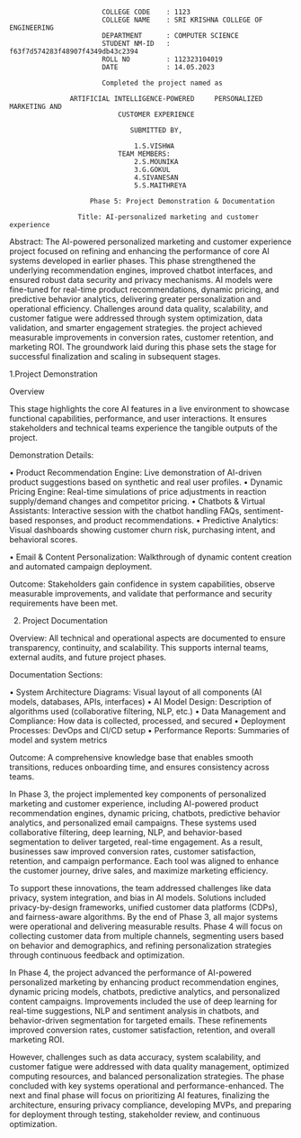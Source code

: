                            COLLEGE CODE    : 1123
                           COLLEGE NAME    : SRI KRISHNA COLLEGE OF  ENGINEERING
                           DEPARTMENT      : COMPUTER SCIENCE
                           STUDENT NM-ID   : f63f7d574283f48907f4349db43c2394
                           ROLL NO         : 112323104019
                           DATE            : 14.05.2023
                           
                           Completed the project named as 

                   ARTIFICIAL INTELLIGENCE-POWERED     PERSONALIZED MARKETING AND 
                               CUSTOMER EXPERIENCE
                               
                                  SUBMITTED BY,
                                  
                                   1.S.VISHWA
                               TEAM MEMBERS:
                                   2.S.MOUNIKA
                                   3.G.GOKUL
                                   4.SIVANESAN
                                   5.S.MAITHREYA

                        Phase 5: Project Demonstration & Documentation

                     Title: AI-personalized marketing and customer experience
  
 Abstract:
 The AI-powered personalized marketing and customer experience project focused on refining and enhancing the performance of core AI systems developed in earlier phases. This phase strengthened the underlying recommendation engines, improved chatbot interfaces, and ensured robust data security and privacy mechanisms. AI models were fine-tuned for real-time product recommendations, dynamic pricing, and predictive behavior analytics, delivering greater personalization and operational efficiency. Challenges around data quality, scalability, and customer fatigue were addressed through system optimization, data validation, and smarter engagement strategies. the project achieved measurable improvements in conversion rates, customer retention, and marketing ROI. The groundwork laid during this phase sets the stage for successful finalization and scaling in subsequent stages.

 1.Project Demonstration

Overview

This stage highlights the core AI features in a live environment to showcase functional capabilities, performance, and user interactions. It ensures stakeholders and technical teams experience the tangible outputs of the project.

Demonstration Details:

•	Product Recommendation Engine: Live demonstration of AI-driven product suggestions based on synthetic and real user profiles.
•	Dynamic Pricing Engine: Real-time simulations of price adjustments in reaction supply/demand changes and competitor pricing.
•	Chatbots & Virtual Assistants: Interactive session with the chatbot handling FAQs, sentiment-based responses, and product recommendations.
•	Predictive Analytics: Visual dashboards showing customer churn risk, purchasing intent, and behavioral scores.

•	Email & Content Personalization: Walkthrough of dynamic content creation and automated campaign deployment.

Outcome:
Stakeholders gain confidence in system capabilities, observe measurable improvements, and validate that performance and security requirements have been met.


2. Project Documentation

Overview:
All technical and operational aspects are documented to ensure transparency, continuity, and scalability. This supports internal teams, external audits, and future project phases.

Documentation Sections:

•	System Architecture Diagrams: Visual layout of all components (AI models, databases, APIs, interfaces)
•	AI Model Design: Description of algorithms used (collaborative filtering, NLP, etc.)
•	Data Management and Compliance: How data is collected, processed, and secured
•	Deployment Processes: DevOps and CI/CD setup
•	Performance Reports: Summaries of model and system metrics

Outcome:
A comprehensive knowledge base that enables smooth transitions, reduces onboarding time, and ensures consistency across teams.

In Phase 3, the project implemented key components of personalized marketing and customer experience, including AI-powered product recommendation engines, dynamic pricing, chatbots, predictive behavior analytics, and personalized email campaigns. These systems used collaborative filtering, deep learning, NLP, and behavior-based segmentation to deliver targeted, real-time engagement. As a result, businesses saw improved conversion rates, customer satisfaction, retention, and campaign performance. Each tool was aligned to enhance the customer journey, drive sales, and maximize marketing efficiency.

To support these innovations, the team addressed challenges like data privacy, system integration, and bias in AI models. Solutions included privacy-by-design frameworks, unified customer data platforms (CDPs), and fairness-aware algorithms. By the end of Phase 3, all major systems were operational and delivering measurable results. Phase 4 will focus on collecting customer data from multiple channels, segmenting users based on behavior and demographics, and refining personalization strategies through continuous feedback and optimization.

In Phase 4, the project advanced the performance of AI-powered personalized marketing by enhancing product recommendation engines, dynamic pricing models, chatbots, predictive analytics, and personalized content campaigns. Improvements included the use of deep learning for real-time suggestions, NLP and sentiment analysis in chatbots, and behavior-driven segmentation for targeted emails. These refinements improved conversion rates, customer satisfaction, retention, and overall marketing ROI.

However, challenges such as data accuracy, system scalability, and customer fatigue were addressed with data quality management, optimized computing resources, and balanced personalization strategies. The phase concluded with key systems operational and performance-enhanced. The next and final phase will focus on prioritizing AI features, finalizing the architecture, ensuring privacy compliance, developing MVPs, and preparing for deployment through testing, stakeholder review, and continuous optimization.
